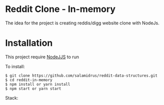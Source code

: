 # Reddit Clone - In-memory

The idea for the project is creating reddis/digg website clone with NodeJs.

# Installation

This project require [NodeJJS](https://nodejs.org/) to run

To install:
```
$ git clone https://github.com/salamidrus/reddit-data-structures.git
$ cd reddit-in-memory
$ npm install or yarn install
$ npm start or yarn start
```

Stack:


